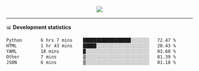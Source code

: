 <h3 align="center">
  <a href="https://github.com/hwalker928">
      <img src="https://github-profile-trophy.vercel.app/?username=hwalker928&no-bg=true&no-frame=true">
  </a>
</h3>


<hr>

📊 **Development statistics**

<!--START_SECTION:waka-->

```txt
Python       6 hrs 7 mins    ██████████████████░░░░░░░   72.47 %
HTML         1 hr 43 mins    █████░░░░░░░░░░░░░░░░░░░░   20.43 %
YAML         18 mins         █░░░░░░░░░░░░░░░░░░░░░░░░   03.68 %
Other        7 mins          ▒░░░░░░░░░░░░░░░░░░░░░░░░   01.39 %
JSON         6 mins          ▒░░░░░░░░░░░░░░░░░░░░░░░░   01.18 %
```

<!--END_SECTION:waka-->
